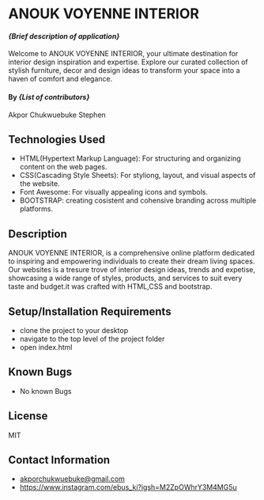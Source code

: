 # ANOUK VOYENNE INTERIOR

#### _{Brief description of application}_
Welcome to ANOUK VOYENNE INTERIOR, your ultimate destination for interior design inspiration and expertise. Explore our curated collection of stylish furniture, decor and design ideas to transform your space into a haven of comfort and elegance.

#### By _**{List of contributors}**_

Akpor Chukwuebuke Stephen

## Technologies Used

* HTML(Hypertext Markup Language): For structuring and organizing content on the web pages.
* CSS(Cascading Style Sheets): For styliong, layout, and visual aspects of the website.
* Font Awesome: For visually appealing icons and symbols.
* BOOTSTRAP: creating cosistent and cohensive branding across multiple platforms.

## Description

ANOUK VOYENNE INTERIOR, is a comprehensive online platform dedicated to inspiring and empowering individuals to create their dream living spaces. Our websites is a tresure trove of interior design ideas, trends and expetise, showcasing a wide range of styles, products, and services to suit every taste and budget.it was crafted with HTML,CSS and bootstrap.

## Setup/Installation Requirements

* clone the project to your desktop
* navigate to the top level of the project folder
* open index.html

## Known Bugs

* No known Bugs

## License

MIT

## Contact Information

* akporchukwuebuke@gmail.com
* https://www.instagram.com/ebus_ki?igsh=M2ZpOWhrY3M4MG5u
